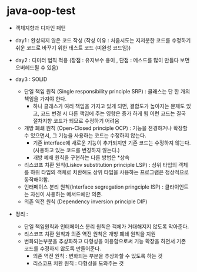 # java-oop-test

 - 객체지향과 디자인 패턴 

 - day1 : 완성되지 않은 코드 작성 (작성 이유 : 처음시도는 지저분한 코드를 수정하기 쉬운 코드로 바꾸기 위한 테스트 코드 (미완성 코드임)) 
 - day2 : 디미터 법칙 적용 (장점 : 유지보수 용이 , 단점 : 메스드를 많이 만들다 보면 오버헤드될 수 있음)
 - day3 : SOLID
    - 단일 책임 원칙 (Single responsibility principle SRP) : 클래스는 단 한 개의 책임을 가져야 한다.
        - 하나 클래스가 여러 책임을 가지고 있게 되면, 결합도가 높아지는 문제도 있고, 코드 변경 시 다른 책임에 주는 영향은 증가 하게 됨 이런 코드는 결국 절차지향 코드가 되므로 수정하기 어려움
    - 개방 폐쇄 원칙 (Open-Closed principle OCP) : 기능을 젼경하거나 확장할 수 있으면서, 그 기능을 사용하는 코드는 수정하지 않는다.
        - 기존 interface에 새로운 기능이 추가되지만 기존 코드는 수정하지 않는다. (사용하고 있는 코드를 변경하지 않는다.)
        - 개방 폐쇄 원칙을 구현하는 다른 방법은 *상속
    - 리스코프 치환 원칙(Liskov substitution principle LSP) : 상위 타입의 객체를 하위 타입의 객체로 치환해도 상위 타입을 사용하는 프로그램은 정상적으로 동작해야함.
    - 인터페이스 분리 원칙(Interface segregation pringciple ISP) : 클라이언트는 자신이 사용하는 메서드에만 의존. 
    - 의존 역전 원칙 (Dependency inversion principle DIP)
 - 정리 : 
   - 단일 책임원칙과 인터페이스 분리 원칙은 객체가 거대해지지 않도록 막아준다.
   - 리스코프 치환 원칙과 의존 역전 원칙은 개방 폐쇄 원칙을 지원
    - 변화되는부분을 추상화하고 다형성을 이용함으로써 기능 확장을 하면서 기존 코드를 수정하지 않도록 만들어준다.
        - 의존 역전 원칙 : 변화되는 부분을 추상화할 수 있도록 하는 것
        - 리스코프 치환 원칙 : 다형성을 도와주는 것 
    


   
             
   
